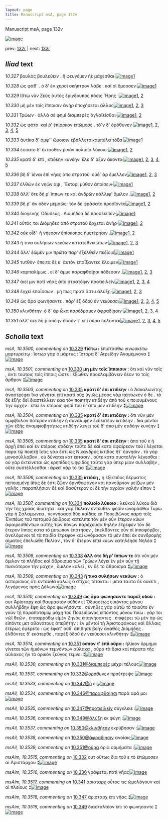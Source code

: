 ```yaml
---
layout: page
title: Manuscript msA, page 132v
---
```


Manuscript msA, page 132v

[![image](http://www.homermultitext.org/iipsrv?OBJ=IIP,1.0&FIF=/project/homer/pyramidal/deepzoom/hmt/vaimg/2017a/VA132VN_0635.tif&WID=100&CVT=JPEG)](http://www.homermultitext.org/ict2/?urn=urn:cite2:hmt:vaimg.2017a:VA132VN_0635)

prev:  [132r](../132r) | next:  [133r](../133r)

## *Iliad* text

*10.327* <a id="10.327"/> βουλὰς βουλεύειν . ἢ φευγέμεν ἠὲ μάχεσθαι·[![image](http://www.homermultitext.org/iipsrv?OBJ=IIP,1.0&FIF=/project/homer/pyramidal/deepzoom/hmt/vaimg/2017a/VA132VN_0635.tif&RGN=0.482,0.2412,0.381,0.0323&WID=1000&CVT=JPEG)](http://www.homermultitext.org/ict2/?urn=urn:cite2:hmt:vaimg.2017a:VA132VN_0635@0.482,0.2412,0.381,0.0323)[1](#msA_10.1)

*10.328* <a id="10.328"/> ὡς φάθ' . ὁ δ' ἐν χερσὶ σκῆπτρον λάβε . καί οἱ ὄμοσσεν·[![image](http://www.homermultitext.org/iipsrv?OBJ=IIP,1.0&FIF=/project/homer/pyramidal/deepzoom/hmt/vaimg/2017a/VA132VN_0635.tif&RGN=0.486,0.2622,0.435,0.0285&WID=1000&CVT=JPEG)](http://www.homermultitext.org/ict2/?urn=urn:cite2:hmt:vaimg.2017a:VA132VN_0635@0.486,0.2622,0.435,0.0285)[1](#msA_10.1)

*10.329* <a id="10.329"/> ἴ̈στω νῦν Ζεὺς ἀυτὸς ἐρίγδουπος πόσις Ἥρης ·[![image](http://www.homermultitext.org/iipsrv?OBJ=IIP,1.0&FIF=/project/homer/pyramidal/deepzoom/hmt/vaimg/2017a/VA132VN_0635.tif&RGN=0.488,0.2855,0.37,0.0285&WID=1000&CVT=JPEG)](http://www.homermultitext.org/ict2/?urn=urn:cite2:hmt:vaimg.2017a:VA132VN_0635@0.488,0.2855,0.37,0.0285)[1](#msA_10.1), [2](#msA_10.3500)

*10.330* <a id="10.330"/> μὴ μὲν τοῖς ἵ̈πποισιν ἀνὴρ ἐποχήσεται ἄλλος[![image](http://www.homermultitext.org/iipsrv?OBJ=IIP,1.0&FIF=/project/homer/pyramidal/deepzoom/hmt/vaimg/2017a/VA132VN_0635.tif&RGN=0.485,0.3035,0.379,0.0248&WID=1000&CVT=JPEG)](http://www.homermultitext.org/ict2/?urn=urn:cite2:hmt:vaimg.2017a:VA132VN_0635@0.485,0.3035,0.379,0.0248)[1](#msAext_10.3524), [2](#msA_10.1), [3](#msA_10.3501)

*10.331* <a id="10.331"/> Τρώων · ἀλλὰ σὲ φημὶ διαμπερὲς ἀγλαϊεῖσθαι·[![image](http://www.homermultitext.org/iipsrv?OBJ=IIP,1.0&FIF=/project/homer/pyramidal/deepzoom/hmt/vaimg/2017a/VA132VN_0635.tif&RGN=0.486,0.3238,0.385,0.0248&WID=1000&CVT=JPEG)](http://www.homermultitext.org/ict2/?urn=urn:cite2:hmt:vaimg.2017a:VA132VN_0635@0.486,0.3238,0.385,0.0248)[1](#msAil_10.3530), [2](#msA_10.1)

*10.332* <a id="10.332"/> ὡς φάτο· καί ῥ' ἐπίορκον ἐπώμοσε , τὸ̀`ν δ' ὀρόθυνεν·[![image](http://www.homermultitext.org/iipsrv?OBJ=IIP,1.0&FIF=/project/homer/pyramidal/deepzoom/hmt/vaimg/2017a/VA132VN_0635.tif&RGN=0.485,0.3418,0.415,0.0278&WID=1000&CVT=JPEG)](http://www.homermultitext.org/ict2/?urn=urn:cite2:hmt:vaimg.2017a:VA132VN_0635@0.485,0.3418,0.415,0.0278)[1](#msAext_10.3525), [2](#msAil_10.3531), [3](#msA_10.3502), [4](#msA_10.1), [5](#msAim_10.3515)

*10.333* <a id="10.333"/> ἀυτίκα δ' ἀμφ'' ὤμοισιν ἐβάλλετο καμπύλα τόξα·[![image](http://www.homermultitext.org/iipsrv?OBJ=IIP,1.0&FIF=/project/homer/pyramidal/deepzoom/hmt/vaimg/2017a/VA132VN_0635.tif&RGN=0.484,0.3606,0.407,0.0233&WID=1000&CVT=JPEG)](http://www.homermultitext.org/ict2/?urn=urn:cite2:hmt:vaimg.2017a:VA132VN_0635@0.484,0.3606,0.407,0.0233)[1](#msA_10.1)

*10.334* <a id="10.334"/> ἕσσατο δ' ἔκτοσθεν ῥινὸν πολιοῖο λύκοιο·[![image](http://www.homermultitext.org/iipsrv?OBJ=IIP,1.0&FIF=/project/homer/pyramidal/deepzoom/hmt/vaimg/2017a/VA132VN_0635.tif&RGN=0.484,0.3794,0.37,0.0225&WID=1000&CVT=JPEG)](http://www.homermultitext.org/ict2/?urn=urn:cite2:hmt:vaimg.2017a:VA132VN_0635@0.484,0.3794,0.37,0.0225)[1](#msA_10.3507), [2](#msA_10.1)

*10.335* <a id="10.335"/> κρατὶ δ' ἐπὶ , κτιδέην κυνέην· ἕλε δ' ὀξὺν ἄκοντα·[![image](http://www.homermultitext.org/iipsrv?OBJ=IIP,1.0&FIF=/project/homer/pyramidal/deepzoom/hmt/vaimg/2017a/VA132VN_0635.tif&RGN=0.484,0.3952,0.426,0.0263&WID=1000&CVT=JPEG)](http://www.homermultitext.org/ict2/?urn=urn:cite2:hmt:vaimg.2017a:VA132VN_0635@0.484,0.3952,0.426,0.0263)[1](#msA_10.3505), [2](#msA_10.3503), [3](#msA_10.1), [4](#msA_10.3506), [5](#msA_10.3504)

*10.336* <a id="10.336"/> βῆ δ' ϊέναι ἐπὶ νῆας ἀπο στρατοῦ· οὐδ` ἀρ ἔμελλεν[![image](http://www.homermultitext.org/iipsrv?OBJ=IIP,1.0&FIF=/project/homer/pyramidal/deepzoom/hmt/vaimg/2017a/VA132VN_0635.tif&RGN=0.483,0.414,0.433,0.0278&WID=1000&CVT=JPEG)](http://www.homermultitext.org/ict2/?urn=urn:cite2:hmt:vaimg.2017a:VA132VN_0635@0.483,0.414,0.433,0.0278)[1](#msAim_10.3516), [2](#msA_10.1), [3](#msAext_10.3526)

*10.337* <a id="10.337"/> ἐλθὼν ἐκ νηῶν ὰψ , Ἕκτορι μῦθον ἀποίσειν·[![image](http://www.homermultitext.org/iipsrv?OBJ=IIP,1.0&FIF=/project/homer/pyramidal/deepzoom/hmt/vaimg/2017a/VA132VN_0635.tif&RGN=0.485,0.4313,0.388,0.0278&WID=1000&CVT=JPEG)](http://www.homermultitext.org/ict2/?urn=urn:cite2:hmt:vaimg.2017a:VA132VN_0635@0.485,0.4313,0.388,0.0278)[1](#msA_10.1)

*10.338* <a id="10.338"/> ἂλλ' ὅτε δή ρ' ἵππων τε καὶ ἀνδρῶν κάλλιφ' ὅμιλον .[![image](http://www.homermultitext.org/iipsrv?OBJ=IIP,1.0&FIF=/project/homer/pyramidal/deepzoom/hmt/vaimg/2017a/VA132VN_0635.tif&RGN=0.484,0.4538,0.432,0.0233&WID=1000&CVT=JPEG)](http://www.homermultitext.org/ict2/?urn=urn:cite2:hmt:vaimg.2017a:VA132VN_0635@0.484,0.4538,0.432,0.0233)[1](#msA_10.1), [2](#msA_10.3508)

*10.339* <a id="10.339"/> βῆ ῥ' ἀν ὁδὸν μεμαὼς· τὸν δὲ φράσατο προσϊόντα[![image](http://www.homermultitext.org/iipsrv?OBJ=IIP,1.0&FIF=/project/homer/pyramidal/deepzoom/hmt/vaimg/2017a/VA132VN_0635.tif&RGN=0.48,0.4711,0.432,0.0233&WID=1000&CVT=JPEG)](http://www.homermultitext.org/ict2/?urn=urn:cite2:hmt:vaimg.2017a:VA132VN_0635@0.48,0.4711,0.432,0.0233)[1](#msA_10.1), [2](#msAext_10.3527)

*10.340* <a id="10.340"/> διογενὴς Ὀδυσεὺς . Διομήδεα δὲ προσέειπεν·[![image](http://www.homermultitext.org/iipsrv?OBJ=IIP,1.0&FIF=/project/homer/pyramidal/deepzoom/hmt/vaimg/2017a/VA132VN_0635.tif&RGN=0.477,0.4899,0.432,0.0233&WID=1000&CVT=JPEG)](http://www.homermultitext.org/ict2/?urn=urn:cite2:hmt:vaimg.2017a:VA132VN_0635@0.477,0.4899,0.432,0.0233)[1](#msA_10.1)

*10.341* <a id="10.341"/> οὗτός τοι Διόμηδες ἀπὸ στρατοῦ ἔρχεται ἀνὴρ·[![image](http://www.homermultitext.org/iipsrv?OBJ=IIP,1.0&FIF=/project/homer/pyramidal/deepzoom/hmt/vaimg/2017a/VA132VN_0635.tif&RGN=0.482,0.5094,0.391,0.0255&WID=1000&CVT=JPEG)](http://www.homermultitext.org/ict2/?urn=urn:cite2:hmt:vaimg.2017a:VA132VN_0635@0.482,0.5094,0.391,0.0255)[1](#msA_10.1), [2](#msAim_10.3517)

*10.342* <a id="10.342"/> οὐκ οἶδ'· ἢ νήεσσιν ἐπίσκοπος ἡμετέρῃσιν .[![image](http://www.homermultitext.org/iipsrv?OBJ=IIP,1.0&FIF=/project/homer/pyramidal/deepzoom/hmt/vaimg/2017a/VA132VN_0635.tif&RGN=0.484,0.5274,0.391,0.0255&WID=1000&CVT=JPEG)](http://www.homermultitext.org/ict2/?urn=urn:cite2:hmt:vaimg.2017a:VA132VN_0635@0.484,0.5274,0.391,0.0255)[1](#msAil_10.3533), [2](#msA_10.1)

*10.343* <a id="10.343"/> ἤ τινα συλήσων νεκύων κατατεθνειώτων·[![image](http://www.homermultitext.org/iipsrv?OBJ=IIP,1.0&FIF=/project/homer/pyramidal/deepzoom/hmt/vaimg/2017a/VA132VN_0635.tif&RGN=0.485,0.5462,0.398,0.0255&WID=1000&CVT=JPEG)](http://www.homermultitext.org/ict2/?urn=urn:cite2:hmt:vaimg.2017a:VA132VN_0635@0.485,0.5462,0.398,0.0255)[1](#msAint_10.3520), [2](#msA_10.3509), [3](#msA_10.1)

*10.344* <a id="10.344"/> ἂλλ' ἐῶμέν μιν πρῶτα παρ' ὲξελθεῖν πεδίοιο[![image](http://www.homermultitext.org/iipsrv?OBJ=IIP,1.0&FIF=/project/homer/pyramidal/deepzoom/hmt/vaimg/2017a/VA132VN_0635.tif&RGN=0.478,0.5672,0.41,0.0255&WID=1000&CVT=JPEG)](http://www.homermultitext.org/ict2/?urn=urn:cite2:hmt:vaimg.2017a:VA132VN_0635@0.478,0.5672,0.41,0.0255)[1](#msA_10.1)

*10.345* <a id="10.345"/> τυτθὸν· ἔπειτα δέ κ' ἀυτὸν ἐπαΐξαντες ἕλοιμεν[![image](http://www.homermultitext.org/iipsrv?OBJ=IIP,1.0&FIF=/project/homer/pyramidal/deepzoom/hmt/vaimg/2017a/VA132VN_0635.tif&RGN=0.479,0.586,0.424,0.0278&WID=1000&CVT=JPEG)](http://www.homermultitext.org/ict2/?urn=urn:cite2:hmt:vaimg.2017a:VA132VN_0635@0.479,0.586,0.424,0.0278)[1](#msA_10.1)

*10.346* <a id="10.346"/> καρπαλίμως . εἰ δ' ἄμμε παραφθαίῃσι πόδεσσιν .[![image](http://www.homermultitext.org/iipsrv?OBJ=IIP,1.0&FIF=/project/homer/pyramidal/deepzoom/hmt/vaimg/2017a/VA132VN_0635.tif&RGN=0.486,0.6048,0.424,0.0278&WID=1000&CVT=JPEG)](http://www.homermultitext.org/ict2/?urn=urn:cite2:hmt:vaimg.2017a:VA132VN_0635@0.486,0.6048,0.424,0.0278)[1](#msAint_10.3521), [2](#msA_10.1), [3](#msAil_10.3534)

*10.347* <a id="10.347"/> ἀιεί μιν ποτὶ νῆας ἀπὸ στρατόφιν προτιειλεῖν[![image](http://www.homermultitext.org/iipsrv?OBJ=IIP,1.0&FIF=/project/homer/pyramidal/deepzoom/hmt/vaimg/2017a/VA132VN_0635.tif&RGN=0.485,0.6236,0.425,0.0263&WID=1000&CVT=JPEG)](http://www.homermultitext.org/ict2/?urn=urn:cite2:hmt:vaimg.2017a:VA132VN_0635@0.485,0.6236,0.425,0.0263)[1](#msAim_10.3518), [2](#msAint_10.3522), [3](#msA_10.1), [4](#msAil_10.3535)

*10.348* <a id="10.348"/> ἔγχεϊ ἐπαΐσσων . μή πως προτὶ ἄστυ ἀλύξῃ·[![image](http://www.homermultitext.org/iipsrv?OBJ=IIP,1.0&FIF=/project/homer/pyramidal/deepzoom/hmt/vaimg/2017a/VA132VN_0635.tif&RGN=0.485,0.6424,0.395,0.0263&WID=1000&CVT=JPEG)](http://www.homermultitext.org/ict2/?urn=urn:cite2:hmt:vaimg.2017a:VA132VN_0635@0.485,0.6424,0.395,0.0263)[1](#msAil_10.3536), [2](#msAext_10.3528), [3](#msA_10.1)

*10.349* <a id="10.349"/> ὡς ἄρα φωνήσαντε . πὰρ' ὲξ ὁδοῦ ἐν νεκύεσσι[![image](http://www.homermultitext.org/iipsrv?OBJ=IIP,1.0&FIF=/project/homer/pyramidal/deepzoom/hmt/vaimg/2017a/VA132VN_0635.tif&RGN=0.484,0.6612,0.419,0.024&WID=1000&CVT=JPEG)](http://www.homermultitext.org/ict2/?urn=urn:cite2:hmt:vaimg.2017a:VA132VN_0635@0.484,0.6612,0.419,0.024)[1](#msAint_10.3523), [2](#msAim_10.3519), [3](#msA_10.3510), [4](#msAext_10.3529), [5](#msA_10.1)

*10.350* <a id="10.350"/> κλινθήτην· ὁ δ' ὰρ ὦκα παρέδραμεν ἀφραδίῃσιν·[![image](http://www.homermultitext.org/iipsrv?OBJ=IIP,1.0&FIF=/project/homer/pyramidal/deepzoom/hmt/vaimg/2017a/VA132VN_0635.tif&RGN=0.483,0.6784,0.443,0.0263&WID=1000&CVT=JPEG)](http://www.homermultitext.org/ict2/?urn=urn:cite2:hmt:vaimg.2017a:VA132VN_0635@0.483,0.6784,0.443,0.0263)[1](#msA_10.3511), [2](#msAil_10.3538), [3](#msA_10.1), [4](#msAil_10.3537)

*10.351* <a id="10.351"/> ἂλλ' ὅτε δή ῥ ἀπέην ὅσσόν τ' ἐπὶ οῦρα πέλονται[![image](http://www.homermultitext.org/iipsrv?OBJ=IIP,1.0&FIF=/project/homer/pyramidal/deepzoom/hmt/vaimg/2017a/VA132VN_0635.tif&RGN=0.483,0.6972,0.412,0.0285&WID=1000&CVT=JPEG)](http://www.homermultitext.org/ict2/?urn=urn:cite2:hmt:vaimg.2017a:VA132VN_0635@0.483,0.6972,0.412,0.0285)[1](#msA_10.3513), [2](#msAil_10.3539), [3](#msA_10.3514), [4](#msA_10.3512), [5](#msA_10.1)

## *Scholia* text

*msA, 10.3500, commenting on* [10.329](#10.329)  <a id="msA_10.3500"/> **‡ἵ̈στω :** ἐπιστάσθω γινωσκέτω μαρτυρείτῳ : ἵστωρ γὰρ ὁ μάρτυς : ἵστορα δ' Ατρείδην Ἀγαμέμνονα ⁑[![image](http://www.homermultitext.org/iipsrv?OBJ=IIP,1.0&FIF=/project/homer/pyramidal/deepzoom/hmt/vaimg/2017a/VA132VN_0635.tif&RGN=0.209,0.1345,0.563,0.0218&WID=1000&CVT=JPEG)](http://www.homermultitext.org/ict2/?urn=urn:cite2:hmt:vaimg.2017a:VA132VN_0635@0.209,0.1345,0.563,0.0218)

*msA, 10.3501, commenting on* [10.330](#10.330)  <a id="msA_10.3501"/> **μη μὲν τοῖς ἵπποισιν :** ὅτι καὶ νῦν τοῖς , ἀντι τούτοις τοῖς ἵπποις ὥστε : ἔξωθεν προσλαμβάνειν δέον το τοῖς ἄρθρον ⁑[![image](http://www.homermultitext.org/iipsrv?OBJ=IIP,1.0&FIF=/project/homer/pyramidal/deepzoom/hmt/vaimg/2017a/VA132VN_0635.tif&RGN=0.201,0.1322,0.718,0.0361&WID=1000&CVT=JPEG)](http://www.homermultitext.org/ict2/?urn=urn:cite2:hmt:vaimg.2017a:VA132VN_0635@0.201,0.1322,0.718,0.0361)

*msA, 10.3503, commenting on* [10.335](#10.335)  <a id="msA_10.3503"/> **κράτὶ δ' ἐπι κτιδέην :** ὁ Ἀσκαλωνίτης ἀναστρέφει ἵνα γένηται ἐπὶ κρατὶ οὐχ ὑγιῶς μέσος γὰρ πέπτωκεν ὁ δε . τὸ δὲ ἑξῆς δεῖ διαστέλλειν καα τὸν ποιητὴν κτιδέην ἀπὸ τοῦ κ ποιουμένους τὴν ἀρχήν : ἐπεὶ ἐν ἑτέροις φησὶ τοῦ δ' ἀπο μὲν κτιδέην ⁑[![image](http://www.homermultitext.org/iipsrv?OBJ=IIP,1.0&FIF=/project/homer/pyramidal/deepzoom/hmt/vaimg/2017a/VA132VN_0635.tif&RGN=0.207,0.1758,0.718,0.0361&WID=1000&CVT=JPEG)](http://www.homermultitext.org/ict2/?urn=urn:cite2:hmt:vaimg.2017a:VA132VN_0635@0.207,0.1758,0.718,0.0361)

*msA, 10.3504, commenting on* [10.335](#10.335)  <a id="msA_10.3504"/> **κρατὶ δ' ἐπι κτιδέην :** ὅτι νῦν μὲν ἀμφίβολον πότερον κτιδέην ἠ συναλιφὴν ἐκδεκτέον ϊκτιδέην . δια μέντοι τῶν ἑξῆς ἀναμφισβητήτως κτιδέην λέγει τοῦ δ' ἀπο μὲν κτιδέην κυνέην ⁑[![image](http://www.homermultitext.org/iipsrv?OBJ=IIP,1.0&FIF=/project/homer/pyramidal/deepzoom/hmt/vaimg/2017a/VA132VN_0635.tif&RGN=0.205,0.1998,0.718,0.0248&WID=1000&CVT=JPEG)](http://www.homermultitext.org/ict2/?urn=urn:cite2:hmt:vaimg.2017a:VA132VN_0635@0.205,0.1998,0.718,0.0248)

*msA, 10.3505, commenting on* [10.335](#10.335)  <a id="msA_10.3505"/> **κρατὶ δ' ἐπι κτιδέην :** ἀπο τοῦ κ ἡ ἀρχὴ ἐπεὶ καὶ ἐν ἑτέροις κτιδέην τοῦτο δὲ καὶ κατα ἀφαίρεσιν τοῦ ϊ λέγεται παρα τῷ ποιητῇ ἴκτις γάρ ἐστί ὡς Νίκανδρος ἴκτιδος ἥτ' ὄρνησιν . τὸ γὰρ μονοσύλλαβον , οὐ δύναται κατ έκτασιν . οὔτε κατα συστολὴν λέγεσθαι : οὐ γὰρ ἐκτείνεται ὡς κρηπῖδος ψηφιδος ταῦτα γὰρ ὑπερ μίαν συλλαβὴν , οὔτε συστέλλεσθαι : ἀρκεῖ γὰρ τὸ τισ ⁑[![image](http://www.homermultitext.org/iipsrv?OBJ=IIP,1.0&FIF=/project/homer/pyramidal/deepzoom/hmt/vaimg/2017a/VA132VN_0635.tif&RGN=0.213,0.2201,0.718,0.0819&WID=1000&CVT=JPEG)](http://www.homermultitext.org/ict2/?urn=urn:cite2:hmt:vaimg.2017a:VA132VN_0635@0.213,0.2201,0.718,0.0819)

*msA, 10.3506, commenting on* [10.335](#10.335)  <a id="msA_10.3506"/> **κτιδέη ,** ἡ ἐξίκτιδος δέρματος πεποιημένῃ ί̈κτις δὲ ἐστι ζῷον ὀρνιθοφάγον καὶ πανοῦργον μείζων μὲν γαλῆς : παραπλήσιον δὲ καὶ δασύτερον οἱ δὲ τὴν αγρίαν γαλὴν εῖπον ⁑[![image](http://www.homermultitext.org/iipsrv?OBJ=IIP,1.0&FIF=/project/homer/pyramidal/deepzoom/hmt/vaimg/2017a/VA132VN_0635.tif&RGN=0.209,0.2998,0.239,0.0496&WID=1000&CVT=JPEG)](http://www.homermultitext.org/ict2/?urn=urn:cite2:hmt:vaimg.2017a:VA132VN_0635@0.209,0.2998,0.239,0.0496)

*msA, 10.3507, commenting on* [10.334](#10.334)  <a id="msA_10.3507"/> **πολιοῖο λύκοιο :** λεύκοῦ λύκου διὰ τὴν τῆς χρόας ἰδιότητα . καὶ γὰρ Πελιαν ἐντευθεν φησὶν ὠνομᾶσθαι Τυρὼ γὰρ ἡ Σαλαμωνεα , γεννήσασα δύο παῖδας ἐκ Ποσειδῶνος παρὰ τοῖς Ἐνιπέως τοῦ ποταμοῦ ῥειθροις κατελιπε τὸν μὲν οὖν ἕτερον κύων ἀφαιρεσθέντων αὐτῆς τῶν πόνων παρέχουσα θηλὴν ἔτρεφεν τὸν δὲ ἕτερον ἵππος κατα τὸ μετωπον ἐπάτησεν , ἐπελθόντες οὖν οἱ ἱπποφόρβοι , ἀνελόμενοι τὲ τὰ παιδία ἔτρεφον καὶ ὠνόμασαν τὸ μὲν ἐπεὶ ἐκ συνδρομὴς αἱματος ἐπελιώθη Πελίαν , τὸν δ' ἕτερον ἐπεὶ κύων κατηλέησε Νηλέα ⁑[![image](http://www.homermultitext.org/iipsrv?OBJ=IIP,1.0&FIF=/project/homer/pyramidal/deepzoom/hmt/vaimg/2017a/VA132VN_0635.tif&RGN=0.205,0.3486,0.235,0.145&WID=1000&CVT=JPEG)](http://www.homermultitext.org/ict2/?urn=urn:cite2:hmt:vaimg.2017a:VA132VN_0635@0.205,0.3486,0.235,0.145)

*msA, 10.3508, commenting on* [10.338](#10.338)  <a id="msA_10.3508"/> **ἀλλ ὅτε δή ρ' ἵππων τε** ὅτι νῦν μὲν ὅμιλον τὸ πλῆθος καὶ ἄθροισμα τῶν Τρώων λέγει ἐν μὲν οὖν τῇ πυκνότερον τὴν μάχην , ὅμιλον καλεῖ , ἐν δὲ τὸ ἄθροισμα ⁑[![image](http://www.homermultitext.org/iipsrv?OBJ=IIP,1.0&FIF=/project/homer/pyramidal/deepzoom/hmt/vaimg/2017a/VA132VN_0635.tif&RGN=0.206,0.4876,0.235,0.0646&WID=1000&CVT=JPEG)](http://www.homermultitext.org/ict2/?urn=urn:cite2:hmt:vaimg.2017a:VA132VN_0635@0.206,0.4876,0.235,0.0646)

*msA, 10.3509, commenting on* [10.343](#10.343)  <a id="msA_10.3509"/> **ἤ τινα συλήσων νεκύων :** ὁ ἀστερίσκος ὅτι ἐνταῦθα καλῶς ὁ στίχος τέτακται : μετα ταῦτα δὲ οὐκέτι , λεγόμενος πρὸς Δόλωνα[![image](http://www.homermultitext.org/iipsrv?OBJ=IIP,1.0&FIF=/project/homer/pyramidal/deepzoom/hmt/vaimg/2017a/VA132VN_0635.tif&RGN=0.204,0.5492,0.239,0.0376&WID=1000&CVT=JPEG)](http://www.homermultitext.org/ict2/?urn=urn:cite2:hmt:vaimg.2017a:VA132VN_0635@0.204,0.5492,0.239,0.0376)

*msA, 10.3510, commenting on* [10.349](#10.349)  <a id="msA_10.3510"/> **ὡς ἄρα φωνησαντε παρὲξ οδοῦ :** ουτ Ἀρίσταρχ καὶ θαυμαστὸν οὐδέν εἰ Ὀδυσσέως εἰπόντος μόνου συλλήβδην ἔφη ὡς ἄρα φωνήσαντε . σύνηθες γὰρ αὐτῲ τὸ τοιοῦτο ἐν γοῦν τῇ παραποταμίῳ μάχῃ τοῦ Ποσειδῶνος εἰπόντος μόνου τοίω : γάρ τοι νῶϊ θεῶν , ἐπιταρρόθῳ εἰμὲν Ζηνὸς ἐπαινήσαντες . ἐπιφέρει τὼ μὲν ὰρ ὡς εἰπόντε μετ αθανάτους ἀπεβήτην : ἐν μέντοί τῇ Ἀριστοφάνους καὶ ἄλλαις ἑτέρως ἐφέρετο : ὡς έφατ' οὐδ' ἀπίθησε βοὴν ἀγαθὸς Διὁμήδης . ἐλθόντες δ' εκάτερθε , παρἓξ ὁδοῦ ἐν νεκύεσσι κλινθήτην ⁑[![image](http://www.homermultitext.org/iipsrv?OBJ=IIP,1.0&FIF=/project/homer/pyramidal/deepzoom/hmt/vaimg/2017a/VA132VN_0635.tif&RGN=0.204,0.5853,0.239,0.1488&WID=1000&CVT=JPEG)](http://www.homermultitext.org/ict2/?urn=urn:cite2:hmt:vaimg.2017a:VA132VN_0635@0.204,0.5853,0.239,0.1488)

*msA, 10.3514, commenting on* [10.351](#10.351)  <a id="msA_10.3514"/> **ὅσσον τ' ἐπὶί οῦρα :** ἡλίκον ὅρμημα γίνεται τῶν ἡμιόνων τεμνόντων αὔλακα , οῦρα τὰ ὅρια καὶ πέρατα τῆς αὔλακος ἣν τὸ ὀρικὸν ζεῦγος τέμνει ⁑[![image](http://www.homermultitext.org/iipsrv?OBJ=IIP,1.0&FIF=/project/homer/pyramidal/deepzoom/hmt/vaimg/2017a/VA132VN_0635.tif&RGN=0.203,0.7678,0.698,0.0451&WID=1000&CVT=JPEG)](http://www.homermultitext.org/ict2/?urn=urn:cite2:hmt:vaimg.2017a:VA132VN_0635@0.203,0.7678,0.698,0.0451)

*msAil, 10.3530, commenting on* [10.331@διαμπερές](#10.331@διαμπερές)  <a id="msAil_10.3530"/> μέχρι τέλους[![image](http://www.homermultitext.org/iipsrv?OBJ=IIP,1.0&FIF=/project/homer/pyramidal/deepzoom/hmt/vaimg/2017a/VA132VN_0635.tif&RGN=0.679,0.3193,0.079,0.0188&WID=1000&CVT=JPEG)](http://www.homermultitext.org/ict2/?urn=urn:cite2:hmt:vaimg.2017a:VA132VN_0635@0.679,0.3193,0.079,0.0188)

*msAil, 10.3531, commenting on* [10.332@ορόθυνεν](#10.332@ορόθυνεν)  <a id="msAil_10.3531"/> προέτρεψε·[![image](http://www.homermultitext.org/iipsrv?OBJ=IIP,1.0&FIF=/project/homer/pyramidal/deepzoom/hmt/vaimg/2017a/VA132VN_0635.tif&RGN=0.832,0.3343,0.073,0.0188&WID=1000&CVT=JPEG)](http://www.homermultitext.org/ict2/?urn=urn:cite2:hmt:vaimg.2017a:VA132VN_0635@0.832,0.3343,0.073,0.0188)

*msAil, 10.3533, commenting on* [10.342@ἢ](#10.342@ἢ)  <a id="msAil_10.3533"/> ει[![image](http://www.homermultitext.org/iipsrv?OBJ=IIP,1.0&FIF=/project/homer/pyramidal/deepzoom/hmt/vaimg/2017a/VA132VN_0635.tif&RGN=0.553,0.5252,0.042,0.0188&WID=1000&CVT=JPEG)](http://www.homermultitext.org/ict2/?urn=urn:cite2:hmt:vaimg.2017a:VA132VN_0635@0.553,0.5252,0.042,0.0188)

*msAil, 10.3534, commenting on* [10.346@παραφθαίῃσι](#10.346@παραφθαίῃσι)  <a id="msAil_10.3534"/> παρὰ αρά μοι[![image](http://www.homermultitext.org/iipsrv?OBJ=IIP,1.0&FIF=/project/homer/pyramidal/deepzoom/hmt/vaimg/2017a/VA132VN_0635.tif&RGN=0.768,0.5988,0.054,0.0188&WID=1000&CVT=JPEG)](http://www.homermultitext.org/ict2/?urn=urn:cite2:hmt:vaimg.2017a:VA132VN_0635@0.768,0.5988,0.054,0.0188)

*msAil, 10.3535, commenting on* [10.347@προτιειλεῖν](#10.347@προτιειλεῖν)  <a id="msAil_10.3535"/> σύγκλειε :[![image](http://www.homermultitext.org/iipsrv?OBJ=IIP,1.0&FIF=/project/homer/pyramidal/deepzoom/hmt/vaimg/2017a/VA132VN_0635.tif&RGN=0.817,0.6168,0.054,0.0188&WID=1000&CVT=JPEG)](http://www.homermultitext.org/ict2/?urn=urn:cite2:hmt:vaimg.2017a:VA132VN_0635@0.817,0.6168,0.054,0.0188)

*msAil, 10.3536, commenting on* [10.348@ἀλύξῃ](#10.348@ἀλύξῃ)  <a id="msAil_10.3536"/> εκ φύγη :[![image](http://www.homermultitext.org/iipsrv?OBJ=IIP,1.0&FIF=/project/homer/pyramidal/deepzoom/hmt/vaimg/2017a/VA132VN_0635.tif&RGN=0.83,0.6334,0.054,0.0188&WID=1000&CVT=JPEG)](http://www.homermultitext.org/ict2/?urn=urn:cite2:hmt:vaimg.2017a:VA132VN_0635@0.83,0.6334,0.054,0.0188)

*msAil, 10.3537, commenting on* [10.350@κλινθήτην](#10.350@κλινθήτην)  <a id="msAil_10.3537"/> εκρύβησαν :[![image](http://www.homermultitext.org/iipsrv?OBJ=IIP,1.0&FIF=/project/homer/pyramidal/deepzoom/hmt/vaimg/2017a/VA132VN_0635.tif&RGN=0.508,0.6762,0.05,0.0188&WID=1000&CVT=JPEG)](http://www.homermultitext.org/ict2/?urn=urn:cite2:hmt:vaimg.2017a:VA132VN_0635@0.508,0.6762,0.05,0.0188)

*msAil, 10.3538, commenting on* [10.350@ἀφραδίῃσιν](#10.350@ἀφραδίῃσιν)  <a id="msAil_10.3538"/> ανοίαις[![image](http://www.homermultitext.org/iipsrv?OBJ=IIP,1.0&FIF=/project/homer/pyramidal/deepzoom/hmt/vaimg/2017a/VA132VN_0635.tif&RGN=0.833,0.6709,0.071,0.0188&WID=1000&CVT=JPEG)](http://www.homermultitext.org/ict2/?urn=urn:cite2:hmt:vaimg.2017a:VA132VN_0635@0.833,0.6709,0.071,0.0188)

*msAil, 10.3539, commenting on* [10.351@οῦρα](#10.351@οῦρα)  <a id="msAil_10.3539"/> ὀριὰ ορμήματα :[![image](http://www.homermultitext.org/iipsrv?OBJ=IIP,1.0&FIF=/project/homer/pyramidal/deepzoom/hmt/vaimg/2017a/VA132VN_0635.tif&RGN=0.77,0.6912,0.071,0.0188&WID=1000&CVT=JPEG)](http://www.homermultitext.org/ict2/?urn=urn:cite2:hmt:vaimg.2017a:VA132VN_0635@0.77,0.6912,0.071,0.0188)

*msAim, 10.3515, commenting on* [10.332](#10.332)  <a id="msAim_10.3515"/> ουτ οὕτως δια τοῦ ε τὸ ἐπώμοσεν αἱ Ἀριστάρχου ⁑[![image](http://www.homermultitext.org/iipsrv?OBJ=IIP,1.0&FIF=/project/homer/pyramidal/deepzoom/hmt/vaimg/2017a/VA132VN_0635.tif&RGN=0.437,0.3501,0.041,0.0383&WID=1000&CVT=JPEG)](http://www.homermultitext.org/ict2/?urn=urn:cite2:hmt:vaimg.2017a:VA132VN_0635@0.437,0.3501,0.041,0.0383)

*msAim, 10.3516, commenting on* [10.336](#10.336)  <a id="msAim_10.3516"/> γράφεται ποτὶ νῆας[![image](http://www.homermultitext.org/iipsrv?OBJ=IIP,1.0&FIF=/project/homer/pyramidal/deepzoom/hmt/vaimg/2017a/VA132VN_0635.tif&RGN=0.431,0.4125,0.049,0.0383&WID=1000&CVT=JPEG)](http://www.homermultitext.org/ict2/?urn=urn:cite2:hmt:vaimg.2017a:VA132VN_0635@0.431,0.4125,0.049,0.0383)

*msAim, 10.3517, commenting on* [10.341](#10.341)  <a id="msAim_10.3517"/> ἀρισταρχ οὗτος τις ὡμολόγουν καὶ αἱ πλείους ⁑[![image](http://www.homermultitext.org/iipsrv?OBJ=IIP,1.0&FIF=/project/homer/pyramidal/deepzoom/hmt/vaimg/2017a/VA132VN_0635.tif&RGN=0.428,0.5154,0.059,0.0436&WID=1000&CVT=JPEG)](http://www.homermultitext.org/ict2/?urn=urn:cite2:hmt:vaimg.2017a:VA132VN_0635@0.428,0.5154,0.059,0.0436)

*msAim, 10.3518, commenting on* [10.347](#10.347)  <a id="msAim_10.3518"/> ἀρισταρχ ἐπι νῆας ⁑[![image](http://www.homermultitext.org/iipsrv?OBJ=IIP,1.0&FIF=/project/homer/pyramidal/deepzoom/hmt/vaimg/2017a/VA132VN_0635.tif&RGN=0.43,0.6191,0.059,0.0436&WID=1000&CVT=JPEG)](http://www.homermultitext.org/ict2/?urn=urn:cite2:hmt:vaimg.2017a:VA132VN_0635@0.43,0.6191,0.059,0.0436)

*msAim, 10.3519, commenting on* [10.349](#10.349)  <a id="msAim_10.3519"/> διασταλτέον ἐπι τὸ φωνησαντε ⁑[![image](http://www.homermultitext.org/iipsrv?OBJ=IIP,1.0&FIF=/project/homer/pyramidal/deepzoom/hmt/vaimg/2017a/VA132VN_0635.tif&RGN=0.433,0.6634,0.052,0.0443&WID=1000&CVT=JPEG)](http://www.homermultitext.org/ict2/?urn=urn:cite2:hmt:vaimg.2017a:VA132VN_0635@0.433,0.6634,0.052,0.0443)